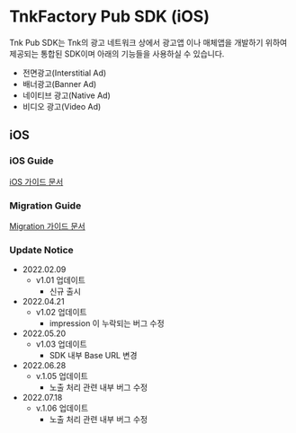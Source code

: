 # TnkFactory Pub SDK (iOS)

Tnk Pub SDK는 Tnk의 광고 네트워크 상에서 광고앱 이나 매체앱을 개발하기 위하여 제공되는 통합된 SDK이며 아래의 기능들을 사용하실 수 있습니다.

* 전면광고(Interstitial Ad)
* 배너광고(Banner Ad)
* 네이티브 광고(Native Ad)
* 비디오 광고(Video Ad)

## iOS

### iOS Guide

[iOS 가이드 문서](./iOS_Guide.md)

### Migration Guide

[Migration 가이드 문서](./Migration_Guide.md)

### Update Notice

* 2022.02.09 
  * v1.01 업데이트
    *  신규 출시
* 2022.04.21 
  * v1.02 업데이트
    *  impression 이 누락되는 버그 수정
* 2022.05.20 
  * v1.03 업데이트
    *  SDK 내부 Base URL 변경
* 2022.06.28
  * v.1.05 업데이트
    * 노출 처리 관련 내부 버그 수정
* 2022.07.18
  * v.1.06 업데이트
    * 노출 처리 관련 내부 버그 수정
